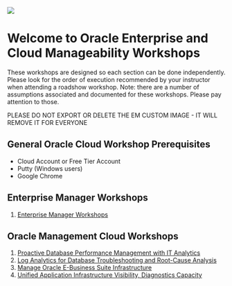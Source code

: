 ![](img/rdwd-entcloudmang.png)  

# Welcome to Oracle Enterprise and Cloud Manageability Workshops

These workshops are designed so each section can be done independently. Please look for the order of execution recommended by your instructor when attending a roadshow workshop. Note: there are a number of assumptions associated and documented for these workshops. Please pay attention to those.

PLEASE DO NOT EXPORT OR DELETE THE EM CUSTOM IMAGE - IT WILL REMOVE IT FOR EVERYONE

## General Oracle Cloud Workshop Prerequisites
-  Cloud Account or Free Tier Account
-  Putty (Windows users)
-  Google Chrome

## Enterprise Manager Workshops
1. [Enterprise Manager Workshops](https://oracle.github.io/learning-library/enterprise-manageability-library/enterprise-manager/freetier/)

## Oracle Management Cloud Workshops
1. [Proactive Database Performance Management with IT Analytics](management_cloud/pro_dbperf_ita.md)
2. [Log Analytics for Database Troubleshooting and Root-Cause Analysis](management_cloud/log_analytics_of_databases.md)
3. [Manage Oracle E-Business Suite Infrastructure](management_cloud/omcebs.md)
4. [Unified Application Infrastructure Visibility, Diagnostics Capacity](management_cloud/omcunified.md)
